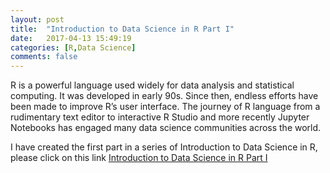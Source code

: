 ```yaml
---
layout: post
title:  "Introduction to Data Science in R Part I"
date:   2017-04-13 15:49:19
categories: [R,Data Science]
comments: false
---
```

R is a powerful language used widely for data analysis and statistical computing. It was developed in early 90s. Since then, endless efforts have been made to improve R’s user interface. The journey of R language from a rudimentary text editor to interactive R Studio and more recently Jupyter Notebooks has engaged many data science communities across the world.

I have created the first part in a series of Introduction to Data Science in R, please click on this link [Introduction to Data Science in R Part I](https://jmunene.github.io/Introduction_to_datascience_in_r_part1.html)